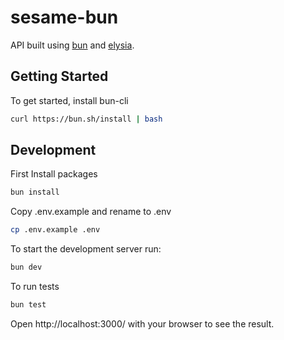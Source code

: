 # sesame-bun

API built using [bun](https://bun.sh) and [elysia](https://elysiajs.com).

## Getting Started

To get started, install bun-cli

```bash
curl https://bun.sh/install | bash
```

## Development

First Install packages

```bash
bun install
```

Copy .env.example and rename to .env

```bash
cp .env.example .env
```

To start the development server run:

```bash
bun dev
```

To run tests

```bash
bun test
```

Open http://localhost:3000/ with your browser to see the result.
